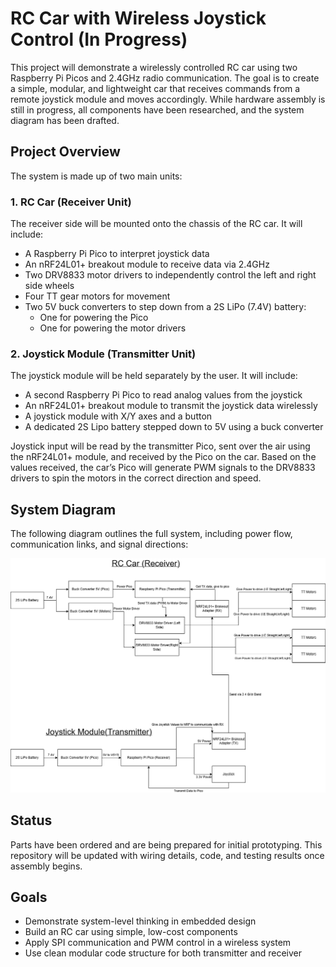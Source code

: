 # RC Car with Wireless Joystick Control (In Progress)

This project will demonstrate a wirelessly controlled RC car using two Raspberry Pi Picos and 2.4GHz radio communication. The goal is to create a simple, modular, and lightweight car that receives commands from a remote joystick module and moves accordingly. While hardware assembly is still in progress, all components have been researched, and the system diagram has been drafted.

## Project Overview

The system is made up of two main units:

### 1. RC Car (Receiver Unit)
The receiver side will be mounted onto the chassis of the RC car. It will include:
- A Raspberry Pi Pico to interpret joystick data
- An nRF24L01+ breakout module to receive data via 2.4GHz
- Two DRV8833 motor drivers to independently control the left and right side wheels
- Four TT gear motors for movement
- Two 5V buck converters to step down from a 2S LiPo (7.4V) battery:
  - One for powering the Pico
  - One for powering the motor drivers

### 2. Joystick Module (Transmitter Unit)
The joystick module will be held separately by the user. It will include:
- A second Raspberry Pi Pico to read analog values from the joystick
- An nRF24L01+ breakout module to transmit the joystick data wirelessly
- A joystick module with X/Y axes and a button
- A dedicated 2S Lipo battery stepped down to 5V using a buck converter

Joystick input will be read by the transmitter Pico, sent over the air using the nRF24L01+ module, and received by the Pico on the car. Based on the values received, the car’s Pico will generate PWM signals to the DRV8833 drivers to spin the motors in the correct direction and speed.

## System Diagram

The following diagram outlines the full system, including power flow, communication links, and signal directions:

![Block Diagram](rc_car_block_diagram.drawio.png)

## Status

Parts have been ordered and are being prepared for initial prototyping. This repository will be updated with wiring details, code, and testing results once assembly begins.

## Goals

- Demonstrate system-level thinking in embedded design
- Build an RC car using simple, low-cost components
- Apply SPI communication and PWM control in a wireless system
- Use clean modular code structure for both transmitter and receiver

